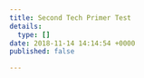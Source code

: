 ```yaml
---
title: Second Tech Primer Test
details:
  type: []
date: 2018-11-14 14:14:54 +0000
published: false

---
```

